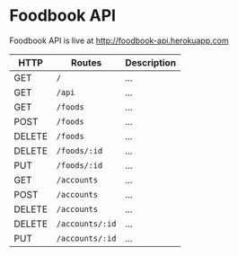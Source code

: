 # Foodbook API

Foodbook API is live at http://foodbook-api.herokuapp.com

| HTTP   | Routes          | Description |
| ------ | --------------- | ----------- |
| GET    | `/`             | ...         |
| GET    | `/api`          | ...         |
| GET    | `/foods`        | ...         |
| POST   | `/foods`        | ...         |
| DELETE | `/foods`        | ...         |
| DELETE | `/foods/:id`    | ...         |
| PUT    | `/foods/:id`    | ...         |
| GET    | `/accounts`     | ...         |
| POST   | `/accounts`     | ...         |
| DELETE | `/accounts`     | ...         |
| DELETE | `/accounts/:id` | ...         |
| PUT    | `/accounts/:id` | ...         |
